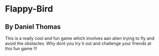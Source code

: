 # Flappy-Bird
## By Daniel Thomas
This is a really cool and fun game which involves aan alien trying to fly and avoid
the obstacles. Why dont you try it out and challenge your friends at this fun game !!!